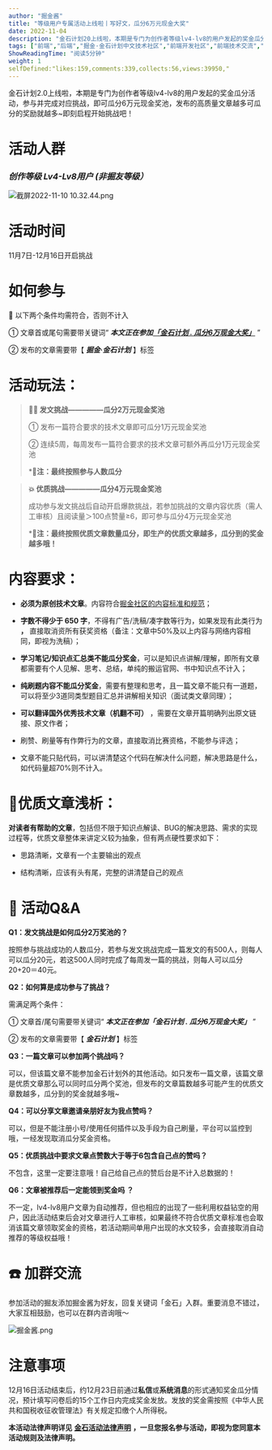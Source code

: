 ```yaml
---
author: "掘金酱"
title: "等级用户专属活动上线啦丨写好文，瓜分6万元现金大奖"
date: 2022-11-04
description: "金石计划20上线啦，本期是专门为创作者等级lv4-lv8的用户发起的奖金瓜分活动，参与并完成对应挑战，即可瓜分6万元现金奖池，发布的高质量文章越多可瓜分的奖励就越多~即刻启程开始挑战吧！"
tags: ["前端","后端","掘金·金石计划中文技术社区","前端开发社区","前端技术交流","前端框架教程","JavaScript 学习资源","CSS 技巧与最佳实践","HTML5 最新动态","前端工程师职业发展","开源前端项目","前端技术趋势"]
ShowReadingTime: "阅读5分钟"
weight: 1
selfDefined:"likes:159,comments:339,collects:56,views:39950,"
---
```

金石计划2.0上线啦，本期是专门为创作者等级lv4-lv8的用户发起的奖金瓜分活动，参与并完成对应挑战，即可瓜分6万元现金奖池，发布的高质量文章越多可瓜分的奖励就越多~即刻启程开始挑战吧！

活动人群
====

### _**创作等级 Lv4-Lv8用户 (非掘友等级）**_

![截屏2022-11-10 10.32.44.png](/images/jueJin/26c80878f4434a1.png)

活动时间
====

11月7日-12月16日开启挑战

如何参与
====

🔽 以下两个条件均需符合，否则不计入

① 文章首或尾句需要带关键词“ _**本文正在参加[「金石计划 . 瓜分6万现金大奖」](https://juejin.cn/post/7162096952883019783 "https://juejin.cn/post/7162096952883019783")**_ ”

② 发布的文章需要带【 _**掘金·金石计划**_ 】标签

活动玩法：
=====

> **✍🏻 发文挑战—————瓜分2万元现金奖池**
> 
> ① 发布一篇符合要求的技术文章即可瓜分1万元现金奖池
> 
> ② 连续5周，每周发布一篇符合要求的技术文章可额外再瓜分1万元现金奖池
> 
> \***🚦注：最终按照参与人数瓜分**

> **💥 优质挑战—————瓜分4万元现金奖池**
> 
> 成功参与发文挑战后自动开启爆款挑战，若参加挑战的文章内容优质（需人工审核）且阅读量＞100点赞量≥6，即可参与瓜分4万元现金奖池
> 
> \***🚦注：最终按照优质文章数量瓜分，即生产的优质文章越多，瓜分到的奖金越多哦！**

内容要求：
=====

*   **必须为原创技术文章**。内容符合[掘金社区的内容标准和规范](https://juejin.cn/book/6844733795329900551/section/6844733795380232199 "https://juejin.cn/book/6844733795329900551/section/6844733795380232199")；

*   **字数不得少于 650 字**，不得有广告/洗稿/凑字数等行为，如果发现有此类行为 **，** 直接取消资所有获奖资格（备注：文章中50%及以上内容与网络内容相同，即视为洗稿）；

*   **学习笔记/知识点汇总类不能瓜分奖金**，可以是知识点讲解/理解，即所有文章都需要有个人见解、思考、总结，单纯的搬运官网、书中知识点不计入；

*   **纯刷题内容不能瓜分奖金**，需要有整理和思考，且一篇文章不能只有一道题，可以将至少3道同类型题目汇总并讲解相关知识（面试类文章同理）；

*   **可以翻译国外优秀技术文章（机翻不可）** ，需要在文章开篇明确列出原文链接、原文作者；

*   刷赞、刷量等有作弊行为的文章，直接取消比赛资格，不能参与评选；

*   文章不能只贴代码，可以讲清楚这个代码在解决什么问题，解决思路是什么，如代码量超70%则不计入。

🎈优质文章浅析：
=========

**对读者有帮助的文章**，包括但不限于知识点解读、BUG的解决思路、需求的实现过程等，优质文章整体来讲定义较为抽象，但有两点硬性要求如下：

*   思路清晰，文章有一个主要输出的观点

*   结构清晰，应该有头有尾，完整的讲清楚自己的观点

👀 活动Q&A
========

**Q1：发文挑战是如何瓜分2万奖池的？**

按照参与挑战成功的人数瓜分，若参与发文挑战完成一篇发文的有500人，则每人可以瓜分20元，若这500人同时完成了每周发一篇的挑战，则每人可以瓜分20+20＝40元。

**Q2：如何算是成功参与了挑战？**

需满足两个条件：

① 文章首/尾句需要带关键词“ _**本文正在参加「金石计划 . 瓜分6万现金大奖」**_ ”

② 发布的文章需要带【 _**金石计划**_ 】标签

**Q3：一篇文章可以参加两个挑战吗？**

可以，但该篇文章不能参加金石计划外的其他活动。如只发布一篇文章，该篇文章是优质文章那么可以同时瓜分两个奖池，但发布的文章篇数越多可能产生的优质文章数越多，瓜分到的奖金就越多哦~

**Q4：可以分享文章邀请亲朋好友为我点赞吗？**

可以，但是不能注册小号/使用任何插件以及手段为自己刷量，平台可以监控到哦，一经发现取消瓜分奖金资格。

**Q5：优质挑战中要求文章点赞数大于等于6包含自己点的赞吗？**

不包含，这里一定要注意哦！自己给自己点的赞后台是不计入总数据的！

**Q6：文章被推荐后一定能领到奖金吗 ？**

不一定，lv4-lv8用户文章为自动推荐，但也相应的出现了一些利用权益钻空的用户，因此活动结束后会对文章进行人工审核，如果最终不符合优质文章标准也会取消该篇文章领取奖金的资格，若活动期间单用户出现的水文较多，会直接取消自动推荐的等级权益哦！

☎️ 加群交流
=======

参加活动的掘友添加掘金酱为好友，回复关键词「金石」入群。重要消息不错过，大家互相鼓励，也可以在群内咨询哦～

![掘金酱.png](/images/jueJin/280252214eb1491.png)

注意事项
====

12月16日活动结束后，约12月23日前通过**私信**或**系统消息**的形式通知奖金瓜分情况，预计填写问卷后的15个工作日内完成奖金发放。发放的奖金需按照《中华人民共和国税收征收管理法》有关规定扣缴个人所得税。

**本活动法律声明详见** **[金石活动法律声明](https://bytedance.feishu.cn/docx/doxcnhVXY9NDHSE16nmNsGfKcte "https://bytedance.feishu.cn/docx/doxcnhVXY9NDHSE16nmNsGfKcte")** **，一旦您报名参与活动，即视为您同意本活动规则及法律声明。**